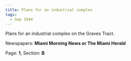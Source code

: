 ```yaml
---  
title: Plans for an industrial complex  
tags:  
  - Sep 1944  
---  
```

  
Plans for an industrial complex on the Graves Tract.  
  
Newspapers: **Miami Morning News or The Miami Herald**  
  
Page: **1**, Section: **B** 
